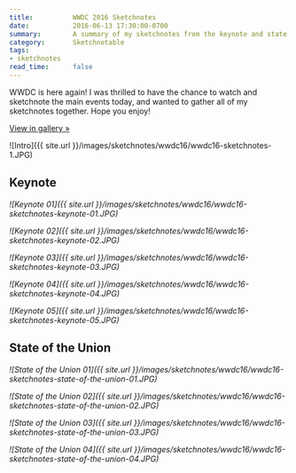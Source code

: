 ```yaml
---
title:          WWDC 2016 Sketchnotes
date:           2016-06-13 17:30:00-0700
summary:        A summary of my sketchnotes from the keynote and state of the union.
category:       Sketchnotable
tags:
- sketchnotes
read_time:      false
---
```


WWDC is here again! I was thrilled to have the chance to watch and sketchnote the main events today, and wanted to gather all of my sketchnotes together. Hope you enjoy!

<a href="http://gallery.bsn.io/post/146070706797/sketchnotes-from-apples-keynote-and-state-of-the" class="button button-blue">View in gallery »</a>

![Intro]({{ site.url }}/images/sketchnotes/wwdc16/wwdc16-sketchnotes-1.JPG)

## Keynote

_![Keynote 01]({{ site.url }}/images/sketchnotes/wwdc16/wwdc16-sketchnotes-keynote-01.JPG)_

_![Keynote 02]({{ site.url }}/images/sketchnotes/wwdc16/wwdc16-sketchnotes-keynote-02.JPG)_

_![Keynote 03]({{ site.url }}/images/sketchnotes/wwdc16/wwdc16-sketchnotes-keynote-03.JPG)_

_![Keynote 04]({{ site.url }}/images/sketchnotes/wwdc16/wwdc16-sketchnotes-keynote-04.JPG)_

_![Keynote 05]({{ site.url }}/images/sketchnotes/wwdc16/wwdc16-sketchnotes-keynote-05.JPG)_

## State of the Union

_![State of the Union 01]({{ site.url }}/images/sketchnotes/wwdc16/wwdc16-sketchnotes-state-of-the-union-01.JPG)_

_![State of the Union 02]({{ site.url }}/images/sketchnotes/wwdc16/wwdc16-sketchnotes-state-of-the-union-02.JPG)_

_![State of the Union 03]({{ site.url }}/images/sketchnotes/wwdc16/wwdc16-sketchnotes-state-of-the-union-03.JPG)_

_![State of the Union 04]({{ site.url }}/images/sketchnotes/wwdc16/wwdc16-sketchnotes-state-of-the-union-04.JPG)_
